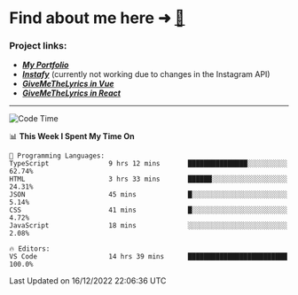 # Find about me here ➜ [🧑](https://pauabella.dev)

### Project links:
- ***[My Portfolio](https://pauabella.dev)***
- ***[Instafy](https://instafy.me)*** (currently not working due to changes in the Instagram API)
- ***[GiveMeTheLyrics in Vue](https://lyrics.pauabella.dev)***
- ***[GiveMeTheLyrics in React](https://pauabella.dev/GiveMeTheLyrics)***

---
<!--START_SECTION:waka-->
![Code Time](http://img.shields.io/badge/Code%20Time-1%2C738%20hrs%208%20mins-blue)

📊 **This Week I Spent My Time On** 

```text
💬 Programming Languages: 
TypeScript               9 hrs 12 mins       ███████████████░░░░░░░░░░   62.74% 
HTML                     3 hrs 33 mins       ██████░░░░░░░░░░░░░░░░░░░   24.31% 
JSON                     45 mins             █░░░░░░░░░░░░░░░░░░░░░░░░   5.14% 
CSS                      41 mins             █░░░░░░░░░░░░░░░░░░░░░░░░   4.72% 
JavaScript               18 mins             ░░░░░░░░░░░░░░░░░░░░░░░░░   2.08%

🔥 Editors: 
VS Code                  14 hrs 39 mins      █████████████████████████   100.0%

```


 Last Updated on 16/12/2022 22:06:36 UTC
<!--END_SECTION:waka-->
